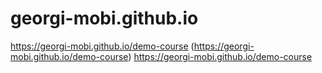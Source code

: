 # georgi-mobi.github.io

https://georgi-mobi.github.io/demo-course
(https://georgi-mobi.github.io/demo-course)
<a href="https://georgi-mobi.github.io/demo-course">https://georgi-mobi.github.io/demo-course</a>


